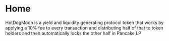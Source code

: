 # Home
HotDogMoon is a yield and liquidity generating protocol token that works by applying a 10% fee to every transaction and distributing half of that to token holders and then automatically locks the other half in Pancake LP
